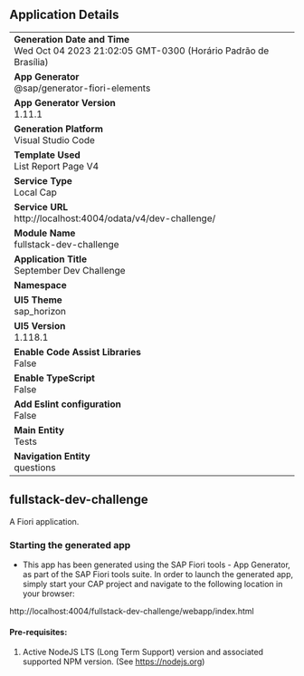 ## Application Details
|               |
| ------------- |
|**Generation Date and Time**<br>Wed Oct 04 2023 21:02:05 GMT-0300 (Horário Padrão de Brasília)|
|**App Generator**<br>@sap/generator-fiori-elements|
|**App Generator Version**<br>1.11.1|
|**Generation Platform**<br>Visual Studio Code|
|**Template Used**<br>List Report Page V4|
|**Service Type**<br>Local Cap|
|**Service URL**<br>http://localhost:4004/odata/v4/dev-challenge/
|**Module Name**<br>fullstack-dev-challenge|
|**Application Title**<br>September Dev Challenge|
|**Namespace**<br>|
|**UI5 Theme**<br>sap_horizon|
|**UI5 Version**<br>1.118.1|
|**Enable Code Assist Libraries**<br>False|
|**Enable TypeScript**<br>False|
|**Add Eslint configuration**<br>False|
|**Main Entity**<br>Tests|
|**Navigation Entity**<br>questions|

## fullstack-dev-challenge

A Fiori application.

### Starting the generated app

-   This app has been generated using the SAP Fiori tools - App Generator, as part of the SAP Fiori tools suite.  In order to launch the generated app, simply start your CAP project and navigate to the following location in your browser:

http://localhost:4004/fullstack-dev-challenge/webapp/index.html

#### Pre-requisites:

1. Active NodeJS LTS (Long Term Support) version and associated supported NPM version.  (See https://nodejs.org)


